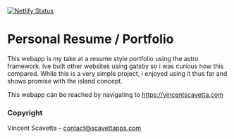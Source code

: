 [![Netlify Status](https://api.netlify.com/api/v1/badges/c9dc4ea2-63f2-4f8d-90b7-aae968eb24c7/deploy-status)](https://app.netlify.com/sites/gatsby-scavettapps/deploys)

# Personal Resume / Portfolio

This webapp is my take at a resume style portfolio using the astro framework. Ive built other websites using gatsby so i was curious how this compared. While this is a very simple project, i enjoyed using it thus far and shows promise with the island concept.

This webapp can be reached by navigating to https://vincentscavetta.com

### Copyright

Vincent Scavetta – contact@scavettapps.com